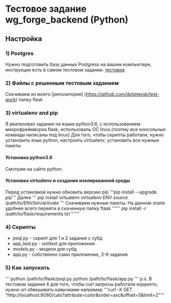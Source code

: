 #  Тестовое задание wg_forge_backend (Python)
## Настройка
### 1) Postgres
Нужно подготовить базу данных Postgress на вашем компьютере, инструкции есть в самом тестовом задании. [тестовое](https://github.com/wgnet/wg_forge_backend/blob/master/docker_instructions.md)
### 2) Файлы с решенным тестовым заданием
Скачиваем из моего [репозитория] (https://github.com/dolshevsk/test-work) папку flask
### 3) virtualenv and pip
Я реализовал задание на языке python3.6, с использованием микрофреймворка flask, использоваль ОС linux.(поэтму все консольные команды написаны под linux)
Для того, чтобы скрипты работали, нужно установить язык python, настроить virtualenv, установить все нужные пакеты
#### Установка python3.6
Смотрим на сайте python.
#### Установка virtualenv и создание изолированной среды
Перед установкой нужно обновить версию pip
'''pip install --upgrade pip'''
Далее
'''
pip install virtualenv
virtualenv ENV
source /path/to/ENV/bin/activate
'''
Скачиваем нужные пакеты. На данном этапе удобнее всего перейти в скаченную папку flask
''''''
pip install -r /path/to/flask/requirements.txt
''''''
### 4) Скрипты
* psql.py - скрипт для 1 и 2 задания с субд
* app_test.py - unittest для приложения
* models.py - модели для субд
* app.py - собственно само приложение, 3-6 задания
### 5) Как запускать
'''
python /path/to/flask/psql.py
python /path/to/flask/app.py
'''
p.s. В тестовом задании 4 для того, чтобы curl запросы работали корректо, нужно url обвешивать кавычками
например '''curl -X GET "http://localhost:8080/cats?attribute=color&order=asc&offset=5&limit=2"'''
